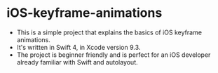 # iOS-keyframe-animations

* This is a simple project that explains the basics of iOS keyframe animations. 
* It's written in Swift 4, in Xcode version 9.3. 
* The project is beginner friendly and is perfect for an iOS developer already familiar with Swift and autolayout.
